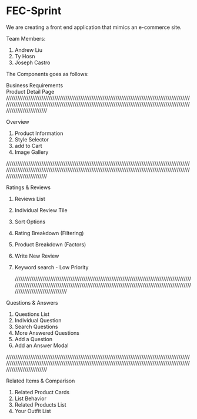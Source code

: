 # FEC-Sprint
We are creating a front end application that mimics an e-commerce site. 

Team Members: 
1. Andrew Liu
2. Ty Hosn
3. Joseph Castro

The Components goes as follows: 

Business Requirements	
Product Detail Page	
////////////////////////////////////////////////////////////////////////////////////////////////////////////////////////////////////////////////////////////////////////////////////////////////////////////////////////////

Overview	

1. Product Information	
2. Style Selector
3. add to Cart	
4. Image Gallery

////////////////////////////////////////////////////////////////////////////////////////////////////////////////////////////////////////////////////////////////////////////////////////////////////////////////////////////

Ratings & Reviews	

1. Reviews List	
2. Individual Review Tile	
3. Sort Options	
4. Rating Breakdown (Filtering)	
5. Product Breakdown (Factors)	
6. Write New Review	
7. Keyword search - Low Priority

   //////////////////////////////////////////////////////////////////////////////////////////////////////////////////////////////////////////////////////////////////////////////////////////////////////////////////////////

Questions & Answers	

1. Questions List
2. Individual Question	
3. Search Questions	
4. More Answered Questions	
5. Add a Question	
6. Add an Answer Modal

////////////////////////////////////////////////////////////////////////////////////////////////////////////////////////////////////////////////////////////////////////////////////////////////////////////////////////////

Related Items & Comparison	

1. Related Product Cards	
2. List Behavior	
3. Related Products List	
4. Your Outfit List

